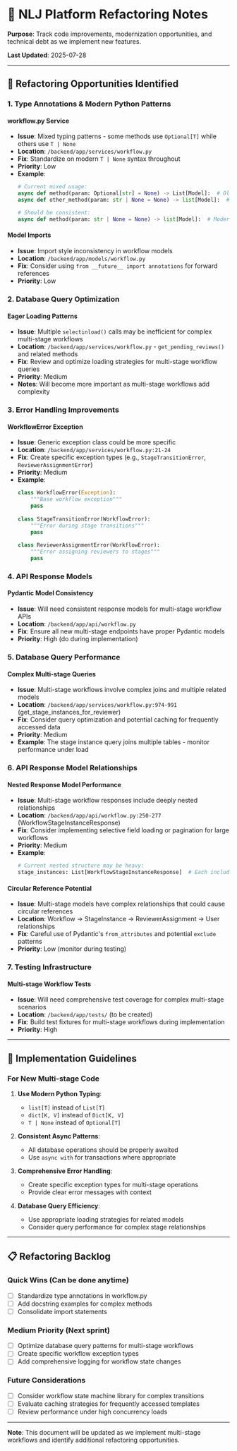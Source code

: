 # 🔧 NLJ Platform Refactoring Notes

**Purpose**: Track code improvements, modernization opportunities, and technical debt as we implement new features.

**Last Updated**: 2025-07-28

---

## 📝 Refactoring Opportunities Identified

### **1. Type Annotations & Modern Python Patterns**

#### **workflow.py Service**
- **Issue**: Mixed typing patterns - some methods use `Optional[T]` while others use `T | None`
- **Location**: `/backend/app/services/workflow.py`
- **Fix**: Standardize on modern `T | None` syntax throughout
- **Priority**: Low
- **Example**:
  ```python
  # Current mixed usage:
  async def method(param: Optional[str] = None) -> List[Model]:  # Old style
  async def other_method(param: str | None = None) -> list[Model]:  # New style
  
  # Should be consistent:
  async def method(param: str | None = None) -> list[Model]:  # Modern
  ```

#### **Model Imports**
- **Issue**: Import style inconsistency in workflow models
- **Location**: `/backend/app/models/workflow.py`
- **Fix**: Consider using `from __future__ import annotations` for forward references
- **Priority**: Low

### **2. Database Query Optimization**

#### **Eager Loading Patterns**
- **Issue**: Multiple `selectinload()` calls may be inefficient for complex multi-stage workflows
- **Location**: `/backend/app/services/workflow.py` - `get_pending_reviews()` and related methods
- **Fix**: Review and optimize loading strategies for multi-stage workflow queries
- **Priority**: Medium
- **Notes**: Will become more important as multi-stage workflows add complexity

### **3. Error Handling Improvements**

#### **WorkflowError Exception**
- **Issue**: Generic exception class could be more specific
- **Location**: `/backend/app/services/workflow.py:21-24`
- **Fix**: Create specific exception types (e.g., `StageTransitionError`, `ReviewerAssignmentError`)
- **Priority**: Medium
- **Example**:
  ```python
  class WorkflowError(Exception):
      """Base workflow exception"""
      pass
      
  class StageTransitionError(WorkflowError):
      """Error during stage transitions"""
      pass
      
  class ReviewerAssignmentError(WorkflowError):
      """Error assigning reviewers to stages"""
      pass
  ```

### **4. API Response Models**

#### **Pydantic Model Consistency**
- **Issue**: Will need consistent response models for multi-stage workflow APIs
- **Location**: `/backend/app/api/workflow.py`
- **Fix**: Ensure all new multi-stage endpoints have proper Pydantic models
- **Priority**: High (do during implementation)

### **5. Database Query Performance**

#### **Complex Multi-stage Queries**
- **Issue**: Multi-stage workflows involve complex joins and multiple related models
- **Location**: `/backend/app/services/workflow.py:974-991` (get_stage_instances_for_reviewer)
- **Fix**: Consider query optimization and potential caching for frequently accessed data
- **Priority**: Medium
- **Example**: The stage instance query joins multiple tables - monitor performance under load

### **6. API Response Model Relationships**

#### **Nested Response Model Performance**
- **Issue**: Multi-stage workflow responses include deeply nested relationships
- **Location**: `/backend/app/api/workflow.py:250-277` (WorkflowStageInstanceResponse)
- **Fix**: Consider implementing selective field loading or pagination for large workflows
- **Priority**: Medium
- **Example**: 
  ```python
  # Current nested structure may be heavy:
  stage_instances: List[WorkflowStageInstanceResponse]  # Each includes template_stage + reviewer_assignments
  ```

#### **Circular Reference Potential**
- **Issue**: Multi-stage models have complex relationships that could cause circular references
- **Location**: Workflow → StageInstance → ReviewerAssignment → User relationships
- **Fix**: Careful use of Pydantic's `from_attributes` and potential `exclude` patterns
- **Priority**: Low (monitor during testing)

### **7. Testing Infrastructure**

#### **Multi-stage Workflow Tests**
- **Issue**: Will need comprehensive test coverage for complex multi-stage scenarios
- **Location**: `/backend/app/tests/` (to be created)
- **Fix**: Build test fixtures for multi-stage workflows during implementation
- **Priority**: High

---

## 🎯 Implementation Guidelines

### **For New Multi-stage Code**

1. **Use Modern Python Typing**:
   - `list[T]` instead of `List[T]`
   - `dict[K, V]` instead of `Dict[K, V]`
   - `T | None` instead of `Optional[T]`

2. **Consistent Async Patterns**:
   - All database operations should be properly awaited
   - Use `async with` for transactions where appropriate

3. **Comprehensive Error Handling**:
   - Create specific exception types for multi-stage operations
   - Provide clear error messages with context

4. **Database Query Efficiency**:
   - Use appropriate loading strategies for related models
   - Consider query performance for complex stage relationships

---

## 📋 Refactoring Backlog

### **Quick Wins (Can be done anytime)**
- [ ] Standardize type annotations in workflow.py
- [ ] Add docstring examples for complex methods
- [ ] Consolidate import statements

### **Medium Priority (Next sprint)**
- [ ] Optimize database query patterns for multi-stage workflows
- [ ] Create specific workflow exception types
- [ ] Add comprehensive logging for workflow state changes

### **Future Considerations**
- [ ] Consider workflow state machine library for complex transitions
- [ ] Evaluate caching strategies for frequently accessed templates
- [ ] Review performance under high concurrency loads

---

**Note**: This document will be updated as we implement multi-stage workflows and identify additional refactoring opportunities.